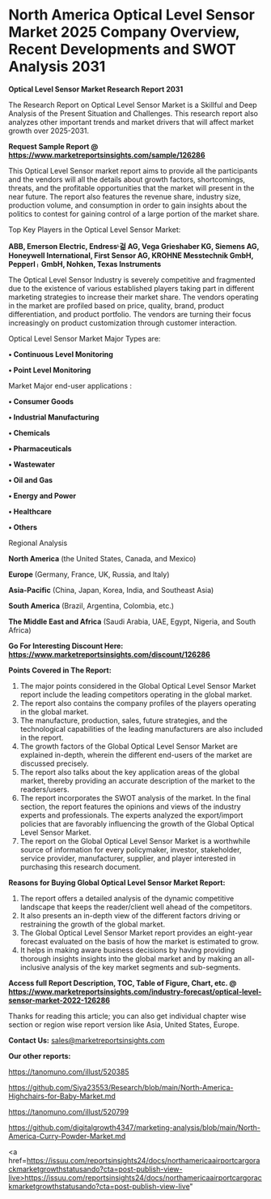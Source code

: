# North America Optical Level Sensor Market 2025 Company Overview, Recent Developments and SWOT Analysis 2031

<strong>Optical Level Sensor Market Research Report 2031</strong>

The Research Report on Optical Level Sensor Market is a Skillful and Deep Analysis of the Present Situation and Challenges. This research report also analyzes other important trends and market drivers that will affect market growth over 2025-2031.

<strong>Request Sample Report @ <a href=https://www.marketreportsinsights.com/sample/126286>https://www.marketreportsinsights.com/sample/126286</a></strong>

This Optical Level Sensor market report aims to provide all the participants and the vendors will all the details about growth factors, shortcomings, threats, and the profitable opportunities that the market will present in the near future. The report also features the revenue share, industry size, production volume, and consumption in order to gain insights about the politics to contest for gaining control of a large portion of the market share.

Top Key Players in the Optical Level Sensor Market:

<strong>ABB, Emerson Electric, Endressᶫ걺 AG, Vega Grieshaber KG, Siemens AG, Honeywell International, First Sensor AG, KROHNE Messtechnik GmbH, Pepperlᛧ GmbH, Nohken, Texas Instruments</strong>

The Optical Level Sensor Industry is severely competitive and fragmented due to the existence of various established players taking part in different marketing strategies to increase their market share. The vendors operating in the market are profiled based on price, quality, brand, product differentiation, and product portfolio. The vendors are turning their focus increasingly on product customization through customer interaction.

Optical Level Sensor Market Major Types are:

<strong>• Continuous Level Monitoring

• Point Level Monitoring</strong>

Market Major end-user applications :

<strong>• Consumer Goods

• Industrial Manufacturing

• Chemicals

• Pharmaceuticals

• Wastewater

• Oil and Gas

• Energy and Power

• Healthcare

• Others</strong>

Regional Analysis

</u><strong><b>North America</b></strong> (the United States, Canada, and Mexico)

<strong><b>Europe </b></strong>(Germany, France, UK, Russia, and Italy)

<strong><b>Asia-Pacific</b></strong> (China, Japan, Korea, India, and Southeast Asia)

<strong><b>South America</b></strong> (Brazil, Argentina, Colombia, etc.)

<strong><b>The Middle East and Africa</b></strong> (Saudi Arabia, UAE, Egypt, Nigeria, and South Africa)

<strong>Go For Interesting Discount Here: <a href=https://www.marketreportsinsights.com/discount/126286>https://www.marketreportsinsights.com/discount/126286</a></strong>

<strong>Points Covered in The Report:</strong>
<ol>
  <li>The major points considered in the Global Optical Level Sensor Market report include the leading competitors operating in the global market.</li>
  <li>The report also contains the company profiles of the players operating in the global market.</li>
  <li>The manufacture, production, sales, future strategies, and the technological capabilities of the leading manufacturers are also included in the report.</li>
  <li>The growth factors of the Global Optical Level Sensor Market are explained in-depth, wherein the different end-users of the market are discussed precisely.</li>
  <li>The report also talks about the key application areas of the global market, thereby providing an accurate description of the market to the readers/users.</li>
  <li>The report incorporates the SWOT analysis of the market. In the final section, the report features the opinions and views of the industry experts and professionals. The experts analyzed the export/import policies that are favorably influencing the growth of the Global Optical Level Sensor Market.</li>
  <li>The report on the Global Optical Level Sensor Market is a worthwhile source of information for every policymaker, investor, stakeholder, service provider, manufacturer, supplier, and player interested in purchasing this research document.</li>
</ol>
<strong>Reasons for Buying Global Optical Level Sensor Market Report:</strong>

<ol>
  <li>The report offers a detailed analysis of the dynamic competitive landscape that keeps the reader/client well ahead of the competitors.</li>
  <li>It also presents an in-depth view of the different factors driving or restraining the growth of the global market.</li>
  <li>The Global Optical Level Sensor Market report provides an eight-year forecast evaluated on the basis of how the market is estimated to grow.</li>
  <li>It helps in making aware business decisions by having providing thorough insights insights into the global market and by making an all-inclusive analysis of the key market segments and sub-segments.</li>
</ol>
<strong>Access full Report Description, TOC, Table of Figure, Chart, etc. @ <a href=https://www.marketreportsinsights.com/industry-forecast/optical-level-sensor-market-2022-126286>https://www.marketreportsinsights.com/industry-forecast/optical-level-sensor-market-2022-126286</a></strong>


Thanks for reading this article; you can also get individual chapter wise section or region wise report version like Asia, United States, Europe.

<strong>Contact Us:</strong>
sales@marketreportsinsights.com

<strong>Our other reports:</strong>

<a href=https://tanomuno.com/illust/520385>https://tanomuno.com/illust/520385</a>

<a href=https://github.com/Siya23553/Research/blob/main/North-America-Highchairs-for-Baby-Market.md>https://github.com/Siya23553/Research/blob/main/North-America-Highchairs-for-Baby-Market.md</a>

<a href=https://tanomuno.com/illust/520799>https://tanomuno.com/illust/520799</a>

<a href=https://github.com/digitalgrowth4347/marketing-analysis/blob/main/North-America-Curry-Powder-Market.md>https://github.com/digitalgrowth4347/marketing-analysis/blob/main/North-America-Curry-Powder-Market.md</a>

<a href=https://issuu.com/reportsinsights24/docs/northamericaairportcargorackmarketgrowthstatusando?cta=post-publish-view-live>https://issuu.com/reportsinsights24/docs/northamericaairportcargorackmarketgrowthstatusando?cta=post-publish-view-live</a>"
